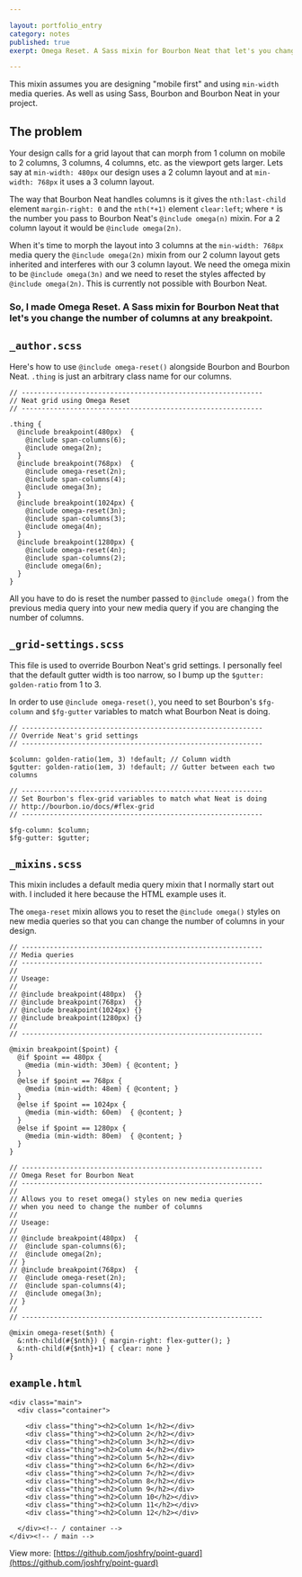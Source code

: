 ```yaml
---

layout: portfolio_entry  
category: notes  
published: true  
exerpt: Omega Reset. A Sass mixin for Bourbon Neat that let's you change the number of columns at any breakpoint.

---
```


This mixin assumes you are designing "mobile first" and using `min-width` media queries. As well as using Sass, Bourbon and Bourbon Neat in your project.

## The problem

Your design calls for a grid layout that can morph from 1 column on mobile to 2 columns, 3 columns, 4 columns, etc. as the viewport gets larger. Lets say at `min-width: 480px` our design uses a 2 column layout and at `min-width: 768px` it uses a 3 column layout.

The way that Bourbon Neat handles columns is it gives the `nth:last-child` element `margin-right: 0` and the `nth(*+1)` element `clear:left`; where `*` is the number you pass to Bourbon Neat's `@include omega(n)` mixin. For a 2 column layout it would be `@include omega(2n)`.

When it's time to morph the layout into 3 columns at the `min-width: 768px` media query the `@include omega(2n)` mixin from our 2 column layout gets inherited and interferes with our 3 column layout. We need the omega mixin to be `@include omega(3n)` and we need to reset the styles affected by `@include omega(2n)`. This is currently not possible with Bourbon Neat.

### So, I made Omega Reset. A Sass mixin for Bourbon Neat that let's you change the number of columns at any breakpoint. 

## `_author.scss`

Here's how to use `@include omega-reset()` alongside Bourbon and Bourbon Neat. `.thing` is just an arbitrary class name for our columns.

<pre><code class="language-scss">// ------------------------------------------------------------
// Neat grid using Omega Reset
// ------------------------------------------------------------

.thing {
  @include breakpoint(480px)  {
    @include span-columns(6);
    @include omega(2n);
  }
  @include breakpoint(768px)  {
    @include omega-reset(2n);
    @include span-columns(4);
    @include omega(3n);
  }
  @include breakpoint(1024px) {
    @include omega-reset(3n);
    @include span-columns(3);
    @include omega(4n);     
  }
  @include breakpoint(1280px) {
    @include omega-reset(4n);
    @include span-columns(2);
    @include omega(6n); 
  }
}</code></pre>

All you have to do is reset the number passed to `@include omega()` from the previous media query into your new media query if you are changing the number of columns.

## `_grid-settings.scss`

This file is used to override Bourbon Neat's grid settings. I personally feel that the default gutter width is too narrow, so I bump up the `$gutter: golden-ratio` from 1 to 3.

In order to use `@include omega-reset()`, you need to set Bourbon's `$fg-column` and `$fg-gutter` variables to match what Bourbon Neat is doing.

<pre><code class="language-scss">// ------------------------------------------------------------
// Override Neat's grid settings
// ------------------------------------------------------------

$column: golden-ratio(1em, 3) !default; // Column width
$gutter: golden-ratio(1em, 3) !default; // Gutter between each two columns

// ------------------------------------------------------------
// Set Bourbon's flex-grid variables to match what Neat is doing
// http://bourbon.io/docs/#flex-grid
// ------------------------------------------------------------

$fg-column: $column;
$fg-gutter: $gutter;</code></pre>

## `_mixins.scss`

This mixin includes a default media query mixin that I normally start out with. I included it here because the HTML example uses it.

The `omega-reset` mixin allows you to reset the `@include omega()` styles on new media queries so that you can change the number of columns in your design.

<pre><code class="language-scss">// ------------------------------------------------------------
// Media queries
// ------------------------------------------------------------
//
// Useage:
//
// @include breakpoint(480px)  {}
// @include breakpoint(768px)  {}
// @include breakpoint(1024px) {}
// @include breakpoint(1280px) {}
// 
// ------------------------------------------------------------

@mixin breakpoint($point) {
  @if $point == 480px {
    @media (min-width: 30em) { @content; }
  }
  @else if $point == 768px {
    @media (min-width: 48em) { @content; }
  }
  @else if $point == 1024px {
    @media (min-width: 60em)  { @content; }
  }
  @else if $point == 1280px {
    @media (min-width: 80em)  { @content; }
  }
}

// ------------------------------------------------------------
// Omega Reset for Bourbon Neat
// ------------------------------------------------------------
//
// Allows you to reset omega() styles on new media queries
// when you need to change the number of columns
//
// Useage:
//
// @include breakpoint(480px)  {
//  @include span-columns(6);
//  @include omega(2n);
// }
// @include breakpoint(768px)  {
//  @include omega-reset(2n);
//  @include span-columns(4);
//  @include omega(3n);
// }
//
// ------------------------------------------------------------

@mixin omega-reset($nth) {
  &amp;:nth-child(#{$nth}) { margin-right: flex-gutter(); }
  &amp;:nth-child(#{$nth}+1) { clear: none }
}</code></pre>

## `example.html`

<pre><code class="language-markup">&lt;div class="main"&gt;
  &lt;div class="container"&gt;

    &lt;div class="thing"&gt;&lt;h2&gt;Column 1&lt;/h2&gt;&lt;/div&gt;
    &lt;div class="thing"&gt;&lt;h2&gt;Column 2&lt;/h2&gt;&lt;/div&gt;
    &lt;div class="thing"&gt;&lt;h2&gt;Column 3&lt;/h2&gt;&lt;/div&gt;
    &lt;div class="thing"&gt;&lt;h2&gt;Column 4&lt;/h2&gt;&lt;/div&gt;
    &lt;div class="thing"&gt;&lt;h2&gt;Column 5&lt;/h2&gt;&lt;/div&gt;
    &lt;div class="thing"&gt;&lt;h2&gt;Column 6&lt;/h2&gt;&lt;/div&gt;
    &lt;div class="thing"&gt;&lt;h2&gt;Column 7&lt;/h2&gt;&lt;/div&gt;
    &lt;div class="thing"&gt;&lt;h2&gt;Column 8&lt;/h2&gt;&lt;/div&gt;
    &lt;div class="thing"&gt;&lt;h2&gt;Column 9&lt;/h2&gt;&lt;/div&gt;
    &lt;div class="thing"&gt;&lt;h2&gt;Column 10&lt;/h2&gt;&lt;/div&gt;
    &lt;div class="thing"&gt;&lt;h2&gt;Column 11&lt;/h2&gt;&lt;/div&gt;
    &lt;div class="thing"&gt;&lt;h2&gt;Column 12&lt;/h2&gt;&lt;/div&gt;

  &lt;/div&gt;&lt;!-- / container --&gt;
&lt;/div&gt;&lt;!-- / main --&gt;</code></pre>

View more: [https://github.com/joshfry/point-guard](https://github.com/joshfry/point-guard)